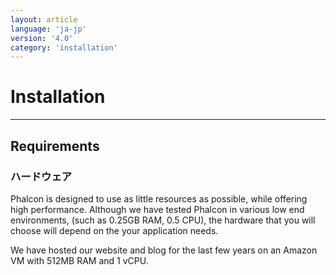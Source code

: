 ```yaml
---
layout: article
language: 'ja-jp'
version: '4.0'
category: 'installation'
---
```

# Installation

* * *

## Requirements

### ハードウェア

Phalcon is designed to use as little resources as possible, while offering high performance. Although we have tested Phalcon in various low end environments, (such as 0.25GB RAM, 0.5 CPU), the hardware that you will choose will depend on the your application needs.

We have hosted our website and blog for the last few years on an Amazon VM with 512MB RAM and 1 vCPU.